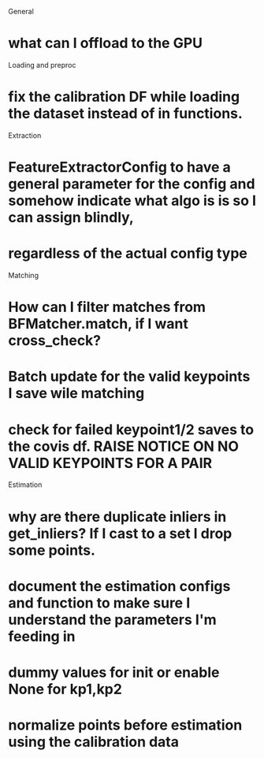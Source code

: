 General
# what can I offload to the GPU

Loading and preproc
# fix the calibration DF while loading the dataset instead of in functions.

Extraction
# FeatureExtractorConfig to have a general parameter for the config and somehow indicate what algo is is so I can assign blindly,
# regardless of the actual config type


Matching
# How can I filter matches from BFMatcher.match, if I want cross_check?
# Batch update for the valid keypoints I save wile matching
# check for failed keypoint1/2 saves to the covis df. RAISE NOTICE ON NO VALID KEYPOINTS FOR A PAIR


Estimation
# why are there duplicate inliers in get_inliers? If I cast to a set I drop some points.
# document the estimation configs and function to make sure I understand the parameters I'm feeding in 
# dummy values for init or enable None for kp1,kp2
# normalize points before estimation using the calibration data
